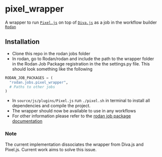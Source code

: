 # pixel_wrapper

A wrapper to run [```Pixel.js```](https://github.com/DDMAL/Pixel.js) on top of [```Diva.js```](https://github.com/DDMAL/diva.js) as a job in the workflow builder [```Rodan```](https://github.com/DDMAL/Rodan)

## Installation
- Clone this repo in the rodan jobs folder
- In rodan, go to Rodan/rodan and include the path to the wrapper folder in the Rodan Job Package registration in the the settings.py file. This should look something like the following
``` python
RODAN_JOB_PACKAGES = (
  "rodan.jobs.pixel_wrapper",
  # Paths to other jobs
)
```
- In ```source/js/plugins/Pixel.js``` run ```./pixel.sh``` in terminal to install all dependencies and compile the project.
- The wrapper should now be available to use in any workflows
- For other information please refer to the [rodan job package documentation](https://github.com/DDMAL/Rodan/wiki/Write-a-Rodan-job-package)

### Note
The current implementation dissociates the wrapper from Diva.js and Pixel.js. Current work aims to solve this issue.
